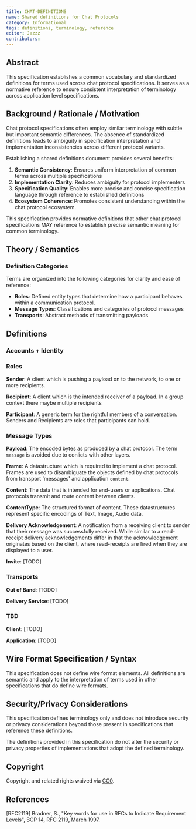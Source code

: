 ```yaml
---
title: CHAT-DEFINITIONS
name: Shared definitions for Chat Protocols
category: Informational
tags: definitions, terminology, reference
editor: Jazzz
contributors:
---
```


## Abstract

This specification establishes a common vocabulary and standardized definitions for terms used across chat protocol specifications. It serves as a normative reference to ensure consistent interpretation of terminology across application level specifications.

## Background / Rationale / Motivation

Chat protocol specifications often employ similar terminology with subtle but important semantic differences. The absence of standardized definitions leads to ambiguity in specification interpretation and implementation inconsistencies across different protocol variants.

Establishing a shared definitions document provides several benefits:

1. **Semantic Consistency**: Ensures uniform interpretation of common terms across multiple specifications
2. **Implementation Clarity**: Reduces ambiguity for protocol implementers
3. **Specification Quality**: Enables more precise and concise specification language through reference to established definitions
4. **Ecosystem Coherence**: Promotes consistent understanding within the chat protocol ecosystem.

This specification provides normative definitions that other chat protocol specifications MAY reference to establish precise semantic meaning for common terminology.

## Theory / Semantics

### Definition Categories

Terms are organized into the following categories for clarity and ease of reference:

- **Roles**: Defined entity types that determine how a participant behaves within a communication protocol.
- **Message Types**: Classifications and categories of protocol messages
- **Transports**: Abstract methods of transmitting payloads
## Definitions

### Accounts + Identity

### Roles

**Sender**: A client which is pushing a payload on to the network, to one or more recipients.

**Recipient**: A client which is the intended receiver of a payload. In a group context there maybe multiple recipients 

**Participant**: A generic term for the rightful members of a conversation. Senders and Recipients are roles that participants can hold.

### Message Types

**Payload**: The encoded bytes as produced by a chat protocol. The term `message` is avoided due to conlicts with other layers.

**Frame**: A datastructure which is required to implement a chat protocol. Frames are used to disambiguate the objects defined by chat protocols from transport 'messages' and application `content`. 

**Content**: The data that is intended for end-users or applications. Chat protocols transmit and route content between clients. 

**ContentType**: The structured format of content. These datastructures represent specific encodings of Text, Image, Audio data. 

**Delivery Acknowledgement**: A notification from a receiving client to sender that their message was successfully received. While similar to a read-receipt delivery acknowledgements differ in that the acknowledgement originates based on the client, where read-receipts are fired when they are displayed to a user.

**Invite**: [TODO]


### Transports

**Out of Band**: [TODO]

**Delivery Service**: [TODO]


### TBD

**Client**: [TODO]

**Application**: [TODO]




## Wire Format Specification / Syntax

This specification does not define wire format elements. All definitions are semantic and apply to the interpretation of terms used in other specifications that do define wire formats.

## Security/Privacy Considerations

This specification defines terminology only and does not introduce security or privacy considerations beyond those present in specifications that reference these definitions.

The definitions provided in this specification do not alter the security or privacy properties of implementations that adopt the defined terminology.

## Copyright

Copyright and related rights waived via [CC0](https://creativecommons.org/publicdomain/zero/1.0/).

## References

[RFC2119] Bradner, S., "Key words for use in RFCs to Indicate Requirement Levels", BCP 14, RFC 2119, March 1997.